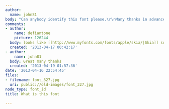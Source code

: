 ```yaml
---
author:
  name: john81
body: "Can anybody identify this font please.\r\nMany thanks in advance"
comments:
- author:
    name: defiantone
    picture: 126244
  body: looks like [[http://www.myfonts.com/fonts/apple/skia/|Skia]] sqooshed up.
  created: '2013-04-17 00:42:17'
- author:
    name: john81
  body: Great many thanks
  created: '2013-04-19 01:57:36'
date: '2013-04-16 22:54:45'
files:
- filename: font_327.jpg
  uri: public://old-images/font_327.jpg
node_type: font_id
title: What is this font

---
```

